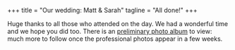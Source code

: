 +++
title = "Our wedding: Matt & Sarah"
tagline = "All done!"
+++

Huge thanks to all those who attended on the day. We had a wonderful time and we hope you did too. There is an [preliminary photo album](http://bit.ly/18-May-2019-photos) to view: much more to follow once the professional photos appear in a few weeks.
